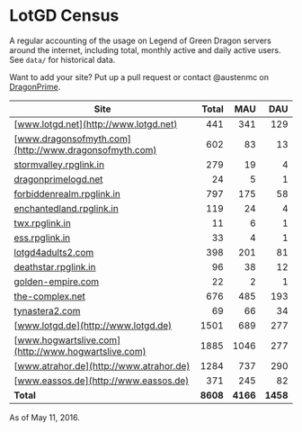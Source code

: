 # LotGD Census
A regular accounting of the usage on Legend of Green Dragon servers around the internet, including total, monthly active and daily active users. See `data/` for historical data.

Want to add your site? Put up a pull request or contact @austenmc on [DragonPrime](http://dragonprime.net).


Site | Total | MAU | DAU
--- | ---:| ---:| ---:
[www.lotgd.net](http://www.lotgd.net)|441|341|129
[www.dragonsofmyth.com](http://www.dragonsofmyth.com)|602|83|13
[stormvalley.rpglink.in](http://stormvalley.rpglink.in)|279|19|4
[dragonprimelogd.net](http://dragonprimelogd.net)|24|5|1
[forbiddenrealm.rpglink.in](http://forbiddenrealm.rpglink.in)|797|175|58
[enchantedland.rpglink.in](http://enchantedland.rpglink.in)|119|24|4
[twx.rpglink.in](http://twx.rpglink.in)|11|6|1
[ess.rpglink.in](http://ess.rpglink.in)|33|4|1
[lotgd4adults2.com](http://lotgd4adults2.com)|398|201|81
[deathstar.rpglink.in](http://deathstar.rpglink.in)|96|38|12
[golden-empire.com](http://golden-empire.com)|22|2|1
[the-complex.net](http://the-complex.net)|676|485|193
[tynastera2.com](http://tynastera2.com)|69|66|34
[www.lotgd.de](http://www.lotgd.de)|1501|689|277
[www.hogwartslive.com](http://www.hogwartslive.com)|1885|1046|277
[www.atrahor.de](http://www.atrahor.de)|1284|737|290
[www.eassos.de](http://www.eassos.de)|371|245|82
**Total**|**8608**|**4166**|**1458**

As of May 11, 2016.
